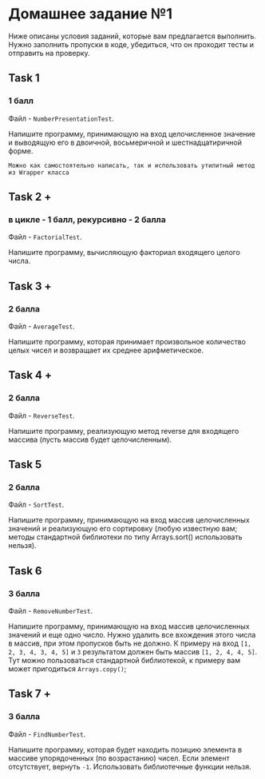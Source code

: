 # Домашнее задание №1

Ниже описаны условия заданий, которые вам предлагается выполнить.
Нужно заполнить пропуски в коде, убедиться, что он проходит тесты и отправить на проверку.

## Task 1 
### 1 балл
Файл - `NumberPresentationTest`.

Напишите программу, принимающую на вход целочисленное значение и выводящую его в двоичной, восьмеричной и шестнадцатиричной форме.

`Можно как самостоятельно написать, так и использовать утилитный метод из Wrapper класса`

## Task 2 +
### в цикле - 1 балл, рекурсивно - 2 балла
Файл - `FactorialTest`.

Напишите программу, вычисляющую факториал входящего целого числа.

## Task 3 +
### 2 балла
Файл - `AverageTest`.

Напишите программу, которая принимает произвольное количество целых чисел и возвращает их среднее арифметическое.


## Task 4 +
### 2 балла
Файл - `ReverseTest`.


Напишите программу, реализующую метод reverse для входящего массива (пусть массив будет целочисленным).

## Task 5
### 2 балла

Файл - `SortTest`.

Напишите программу, принимающую на вход массив целочисленных значений и реализующую его сортировку (любую известную вам; методы стандартной библиотеки по типу Arrays.sort() использовать нельзя).

## Task 6
### 3 балла
Файл - `RemoveNumberTest`.

Напишите программу, принимающую на вход массив целочисленных значений и еще одно число. 
Нужно удалить все вхождения этого числа в массив, при этом пропусков быть не должно.
К примеру на вход `[1, 2, 3, 4, 3, 4, 5]` и `3` результатом должен быть массив `[1, 2, 4, 4, 5]`. 
Тут можно пользоваться стандартной библиотекой, к примеру вам может пригодиться `Arrays.copy()`;



## Task 7 +
### 3 балла
Файл - `FindNumberTest`.

Напишите программу, которая будет находить позицию элемента в массиве упорядоченных (по возрастанию) чисел.
Если элемент отсутствует, вернуть `-1`. Использовать библиотечные функции нельзя.



